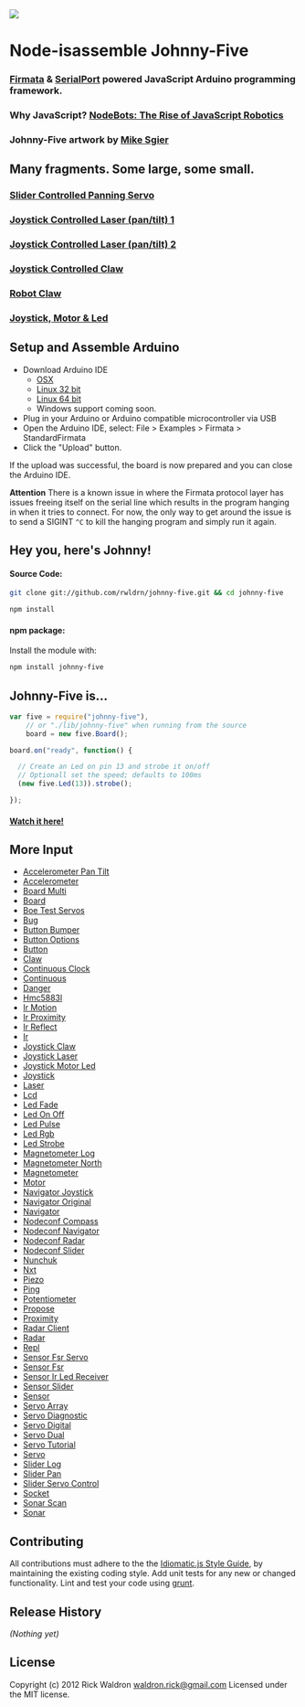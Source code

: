<img src="https://github.com/rwldrn/johnny-five/raw/master/assets/sgier-johnny-five.png">

# Node-isassemble Johnny-Five


### [Firmata](https://github.com/jgautier/firmata) & [SerialPort](https://github.com/voodootikigod/node-serialport) powered JavaScript Arduino programming framework.

### Why JavaScript? [NodeBots: The Rise of JavaScript Robotics](http://www.voodootikigod.com/nodebots-the-rise-of-js-robotics)

### Johnny-Five artwork by [Mike Sgier](http://msgierillustration.com)



## Many fragments. Some large, some small.


### [Slider Controlled Panning Servo](http://jsfiddle.net/rwaldron/kZakv/show/light/)
### [Joystick Controlled Laser (pan/tilt) 1](http://jsfiddle.net/rwaldron/HPqms/show/light/)
### [Joystick Controlled Laser (pan/tilt) 2](http://jsfiddle.net/rwaldron/YHb7A/show/light/)
### [Joystick Controlled Claw](http://jsfiddle.net/rwaldron/6ZXFe/show/light/)
### [Robot Claw](http://jsfiddle.net/rwaldron/CFSZJ/show/light/)
### [Joystick, Motor & Led](http://jsfiddle.net/rwaldron/gADSz/show/light/)



## Setup and Assemble Arduino

- Download Arduino IDE
  - [OSX](http://arduino.googlecode.com/files/arduino-1.0.1-macosx.zip)
  - [Linux 32 bit](http://arduino.googlecode.com/files/arduino-1.0.1-linux.tgz)
  - [Linux 64 bit](http://arduino.googlecode.com/files/arduino-1.0.1-linux64.tgz)
  - Windows support coming soon.
- Plug in your Arduino or Arduino compatible microcontroller via USB
- Open the Arduino IDE, select: File > Examples > Firmata > StandardFirmata
- Click the "Upload" button.

If the upload was successful, the board is now prepared and you can close the Arduino IDE.


**Attention** There is a known issue in where the Firmata protocol layer has issues freeing itself on the serial line which results in the program hanging in when it tries to connect. For now, the only way to get around the issue is to send a SIGINT ` ^C ` to kill the hanging program and simply run it again.


## Hey you, here's Johnny!

#### Source Code:

``` bash
git clone git://github.com/rwldrn/johnny-five.git && cd johnny-five

npm install
```

#### npm package:

Install the module with:

```bash
npm install johnny-five
```


## Johnny-Five is...


```javascript
var five = require("johnny-five"),
    // or "./lib/johnny-five" when running from the source
    board = new five.Board();

board.on("ready", function() {

  // Create an Led on pin 13 and strobe it on/off
  // Optionall set the speed; defaults to 100ms
  (new five.Led(13)).strobe();

});
```

#### [Watch it here!](http://jsfiddle.net/rwaldron/dtudh/show/light)


## More Input

- [Accelerometer Pan Tilt](https://github.com/rwldrn/johnny-five/blob/master/docs/accelerometer-pan-tilt.md)
- [Accelerometer](https://github.com/rwldrn/johnny-five/blob/master/docs/accelerometer.md)
- [Board Multi](https://github.com/rwldrn/johnny-five/blob/master/docs/board-multi.md)
- [Board](https://github.com/rwldrn/johnny-five/blob/master/docs/board.md)
- [Boe Test Servos](https://github.com/rwldrn/johnny-five/blob/master/docs/boe-test-servos.md)
- [Bug](https://github.com/rwldrn/johnny-five/blob/master/docs/bug.md)
- [Button Bumper](https://github.com/rwldrn/johnny-five/blob/master/docs/button-bumper.md)
- [Button Options](https://github.com/rwldrn/johnny-five/blob/master/docs/button-options.md)
- [Button](https://github.com/rwldrn/johnny-five/blob/master/docs/button.md)
- [Claw](https://github.com/rwldrn/johnny-five/blob/master/docs/claw.md)
- [Continuous Clock](https://github.com/rwldrn/johnny-five/blob/master/docs/continuous-clock.md)
- [Continuous](https://github.com/rwldrn/johnny-five/blob/master/docs/continuous.md)
- [Danger](https://github.com/rwldrn/johnny-five/blob/master/docs/danger.md)
- [Hmc5883l](https://github.com/rwldrn/johnny-five/blob/master/docs/hmc5883l.md)
- [Ir Motion](https://github.com/rwldrn/johnny-five/blob/master/docs/ir-motion.md)
- [Ir Proximity](https://github.com/rwldrn/johnny-five/blob/master/docs/ir-proximity.md)
- [Ir Reflect](https://github.com/rwldrn/johnny-five/blob/master/docs/ir-reflect.md)
- [Ir](https://github.com/rwldrn/johnny-five/blob/master/docs/ir.md)
- [Joystick Claw](https://github.com/rwldrn/johnny-five/blob/master/docs/joystick-claw.md)
- [Joystick Laser](https://github.com/rwldrn/johnny-five/blob/master/docs/joystick-laser.md)
- [Joystick Motor Led](https://github.com/rwldrn/johnny-five/blob/master/docs/joystick-motor-led.md)
- [Joystick](https://github.com/rwldrn/johnny-five/blob/master/docs/joystick.md)
- [Laser](https://github.com/rwldrn/johnny-five/blob/master/docs/laser.md)
- [Lcd](https://github.com/rwldrn/johnny-five/blob/master/docs/lcd.md)
- [Led Fade](https://github.com/rwldrn/johnny-five/blob/master/docs/led-fade.md)
- [Led On Off](https://github.com/rwldrn/johnny-five/blob/master/docs/led-on-off.md)
- [Led Pulse](https://github.com/rwldrn/johnny-five/blob/master/docs/led-pulse.md)
- [Led Rgb](https://github.com/rwldrn/johnny-five/blob/master/docs/led-rgb.md)
- [Led Strobe](https://github.com/rwldrn/johnny-five/blob/master/docs/led-strobe.md)
- [Magnetometer Log](https://github.com/rwldrn/johnny-five/blob/master/docs/magnetometer-log.md)
- [Magnetometer North](https://github.com/rwldrn/johnny-five/blob/master/docs/magnetometer-north.md)
- [Magnetometer](https://github.com/rwldrn/johnny-five/blob/master/docs/magnetometer.md)
- [Motor](https://github.com/rwldrn/johnny-five/blob/master/docs/motor.md)
- [Navigator Joystick](https://github.com/rwldrn/johnny-five/blob/master/docs/navigator-joystick.md)
- [Navigator Original](https://github.com/rwldrn/johnny-five/blob/master/docs/navigator-original.md)
- [Navigator](https://github.com/rwldrn/johnny-five/blob/master/docs/navigator.md)
- [Nodeconf Compass](https://github.com/rwldrn/johnny-five/blob/master/docs/nodeconf-compass.md)
- [Nodeconf Navigator](https://github.com/rwldrn/johnny-five/blob/master/docs/nodeconf-navigator.md)
- [Nodeconf Radar](https://github.com/rwldrn/johnny-five/blob/master/docs/nodeconf-radar.md)
- [Nodeconf Slider](https://github.com/rwldrn/johnny-five/blob/master/docs/nodeconf-slider.md)
- [Nunchuk](https://github.com/rwldrn/johnny-five/blob/master/docs/nunchuk.md)
- [Nxt](https://github.com/rwldrn/johnny-five/blob/master/docs/nxt.md)
- [Piezo](https://github.com/rwldrn/johnny-five/blob/master/docs/piezo.md)
- [Ping](https://github.com/rwldrn/johnny-five/blob/master/docs/ping.md)
- [Potentiometer](https://github.com/rwldrn/johnny-five/blob/master/docs/potentiometer.md)
- [Propose](https://github.com/rwldrn/johnny-five/blob/master/docs/propose.md)
- [Proximity](https://github.com/rwldrn/johnny-five/blob/master/docs/proximity.md)
- [Radar Client](https://github.com/rwldrn/johnny-five/blob/master/docs/radar-client.md)
- [Radar](https://github.com/rwldrn/johnny-five/blob/master/docs/radar.md)
- [Repl](https://github.com/rwldrn/johnny-five/blob/master/docs/repl.md)
- [Sensor Fsr Servo](https://github.com/rwldrn/johnny-five/blob/master/docs/sensor-fsr-servo.md)
- [Sensor Fsr](https://github.com/rwldrn/johnny-five/blob/master/docs/sensor-fsr.md)
- [Sensor Ir Led Receiver](https://github.com/rwldrn/johnny-five/blob/master/docs/sensor-ir-led-receiver.md)
- [Sensor Slider](https://github.com/rwldrn/johnny-five/blob/master/docs/sensor-slider.md)
- [Sensor](https://github.com/rwldrn/johnny-five/blob/master/docs/sensor.md)
- [Servo Array](https://github.com/rwldrn/johnny-five/blob/master/docs/servo-array.md)
- [Servo Diagnostic](https://github.com/rwldrn/johnny-five/blob/master/docs/servo-diagnostic.md)
- [Servo Digital](https://github.com/rwldrn/johnny-five/blob/master/docs/servo-digital.md)
- [Servo Dual](https://github.com/rwldrn/johnny-five/blob/master/docs/servo-dual.md)
- [Servo Tutorial](https://github.com/rwldrn/johnny-five/blob/master/docs/servo-tutorial.md)
- [Servo](https://github.com/rwldrn/johnny-five/blob/master/docs/servo.md)
- [Slider Log](https://github.com/rwldrn/johnny-five/blob/master/docs/slider-log.md)
- [Slider Pan](https://github.com/rwldrn/johnny-five/blob/master/docs/slider-pan.md)
- [Slider Servo Control](https://github.com/rwldrn/johnny-five/blob/master/docs/slider-servo-control.md)
- [Socket](https://github.com/rwldrn/johnny-five/blob/master/docs/socket.md)
- [Sonar Scan](https://github.com/rwldrn/johnny-five/blob/master/docs/sonar-scan.md)
- [Sonar](https://github.com/rwldrn/johnny-five/blob/master/docs/sonar.md)




## Contributing
All contributions must adhere to the the [Idiomatic.js Style Guide](https://github.com/rwldrn/idiomatic.js),
by maintaining the existing coding style. Add unit tests for any new or changed functionality. Lint and test your code using [grunt](https://github.com/cowboy/grunt).

## Release History
_(Nothing yet)_

## License
Copyright (c) 2012 Rick Waldron <waldron.rick@gmail.com>
Licensed under the MIT license.
